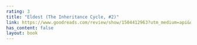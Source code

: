 ```yaml
---
rating: 3
title: "Eldest (The Inheritance Cycle, #2)"
link: https://www.goodreads.com/review/show/1504412963?utm_medium=api&utm_source=rss
has_content: false
layout: book
---
```

